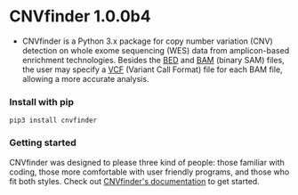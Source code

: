 # CNVfinder 1.0.0b4 #

* CNVfinder is a Python 3.x package for copy number variation (CNV) detection on whole exome sequencing (WES) data from amplicon-based enrichment technologies. Besides the [BED](https://genome.ucsc.edu/FAQ/FAQformat#format1) and [BAM](http://software.broadinstitute.org/software/igv/bam) (binary SAM) files, the user may specify a [VCF](http://www.internationalgenome.org/wiki/Analysis/Variant%20Call%20Format/vcf-variant-call-format-version-40/) (Variant Call Format) file for each BAM file, allowing a more accurate analysis.   

### Install with pip ###

```
pip3 install cnvfinder
```

### Getting started ###
CNVfinder was designed to please three kind of people: those familiar with coding, those more comfortable with user friendly programs, and those who fit both styles. Check out [CNVfinder's documentation](http://cnvfinder.readthedocs.io/en/latest/) to get started.